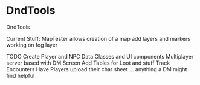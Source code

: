 # DndTools
DndTools

Current Stuff:
MapTester allows creation of a map
add layers and markers
working on fog layer

TODO
Create Player and NPC Data Classes and UI components
Multiplayer server based with DM Screen
Add Tables for Loot and stuff
Track Encounters
Have Players upload their char sheet
... anything a DM might find helpful

